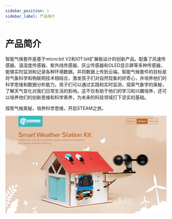 ```yaml
---
sidebar_position: 1
sidebar_label: 产品简介
---
```


# 产品简介

智能气候套件是基于micro:bit V2和IOT:bit扩展板设计的创新产品。配备了风速传感器、温湿度传感器、紫外线传感器、灰尘传感器和OLED显示屏等多种传感器，能够实时监测和记录各种环境数据。并将数据上传到云端。智能气候套件的目标是将气象科学和物联网技术相结合，激发孩子们对自然现象的好奇心，并培养他们的科学思维和数据分析能力。孩子们可以通过实践和实时监测，探索气象学的奥秘，了解天气变化对我们日常生活的影响。这不仅有助于他们的学习和兴趣培养，还可以培养他们的创新思维和科学素养，为未来的科技领域打下坚实的基础。

探索气候奥秘，培养科学思维，开启STEAM之旅。

![](./images/smart-weather-station-kit-products-introduction-01.png)
